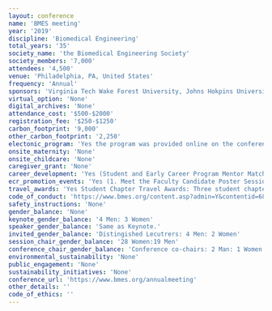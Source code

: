 ```yaml
---
layout: conference 
name: 'BMES meeting'
year: '2019'
discipline: 'Biomedical Engineering'
total_years: '35'
society_name: 'the Biomedical Engineering Society'
society_members: '7,000'
attendees: '4,500'
venue: 'Philadelphia, PA, United States'
frequency: 'Annual'
sponsors: 'Virginia Tech Wake Forest University, Johns Hokpins University, University of Pennsylvania, Georgia Tech University department of Biomedical Engineering, UCDavis Biomedical Engineering, Temple University College of Engineering, The University of Texas at Dallas Department of Bioengineering, CLEMSON Bioengineering, Washington University at St.Louis, University of Maryland, ACS Biomaterials Science and Engineering, University of Florida Department of Biomedical Engineering, Mayo Clinic, University of Washington Department of Bioengineering, Lehigh University, Texas A & M University Biomedical Engineering, The University of Utah, University of Cincinnati College of Applied Science, University of Illinois at Urbana-Champaign Bioengineering Department'
virtual_option: 'None'
digital_archives: 'None'
attendance_cost: '$500-$2000'
registration_fee: '$250-$1250'
carbon_footprint: '9,000'
other_carbon_footprint: '2,250'
electonic_program: 'Yes the program was provided online on the conference website. Meeting App was also provided.'
onsite_maternity: 'None'
onsite_childcare: 'None'
caregiver_grant: 'None'
career_development: 'Yes (Student and Early Career Program Mentor Match-up  The Mentor Match-Up program session connects mentors and mentees based on their common interests. This workshop provides members the opportunity to connect with a student member to help them in their professional development, and to establish a mentor/mentee relationship beyond the annual meeting.   Perfecting the First-time Student and Early Career experience.   designed for the First Time Student and Early Career Attendee, and hear how to take advantage of all that is offered.  This session will provide you with information and insight to easily navigate the Annual Meeting in order for you to make the most out of your time in Phoenix.   Networking:  A Required Life Skill in a Diverse 21st Century To succeed in todays competitive world, who you know can be as critical as what you know. Successfully networking - developing and utilizing contacts - is an essential skill. Networking involves: 1) making contacts, 2) establishing cordial relationships, and 3) foraging mutual bonds to share information, knowledge, and expertise. This session explores skills and techniques germane to successful networking.   Coop/Intern and Industrial Relations Workshop – Part II (by invitation) The industrial relations workshop is for BME faculty, administrators and staff to collectively discuss challenges and share best practices for engaging industry and promoting students for hire (coop/intern and full-time positions).  The workshop includes an industry panel, an update on BMES industry activities, and group discussion time.  Participants will work in groups based on geographical region to foster regional collaboration and program engagement.   BME Careers in Industry I Explore the various industry options for BME professionals.  Representatives from industry share their career paths, educational training, insight into the hiring market, and suggestions for current students and recent graduates.   BME Careers in Academia Hear about the various career paths and opportunities in academia.  Representatives from academia share their career paths, educational training, and suggestions for current students and recent graduates.   Talk to the Industry Executive Stan Rowe, Corp. VP, & Chief Scientific Officer, Edwards Lifesciences Join us for an informative and interactive mix of presentations and discussions with industry executive Stan Rowe of Edwards Lifesciences.  In this session you will have the opportunity to network Stan as he shares his career pathway, highlights and tips for navigating and succeeding in the BME industry field from entry level to executive.   Rapid Resume Review Experienced BME professionals will review an electronic or hard copy of your resume and work with you to make improvements.   BME Entrepreneurship Careers Entrepreneurs discuss the translational path; how to take an idea from concept to commercial product, resources available to students interested in translated their technologies both within and outside the university, and licensing and start-up options.   BME Alternative Careers BME alumni and representatives share their career paths, educational training, and insight into working in the government, law, healthcare information technology and medicine.  Suggestions for current students and recent graduates who want to pursue these career paths will be presented. Student Chapter Session I   BMES Student Chapter Session - Outstanding Chapter Best Practices Outstanding Student Chapter awardee University of California, San Diego will provide their chapter best practices along with the Commendable Achievement awardee Arizona State University.  During this workshop each chapter will have the opportunity to present their chapter’s goals and accomplishments. This will allow new and current student chapters an opportunity to ask questions, exchange ideas and implement new goals for their upcoming year.  Student Chapter Session II BMES Student Chapter Session - Mentoring, Outreach, and Chatper-Industry Best Practices Outstanding Mentoring awardee Clemson University will provide their chapter best-practices along with the Outreach Program awardee University of Pennsylvania; each will discuss their goals and the success of their programs.  Following their presentations Chapter-Industry awardee University of Maryland will present their chapter-industry best practices. During this workshop, exchange ideas and implement new goals for their upcoming year.  Graduate School Part I:  Navigating the Graduate School Application/Financial Aid Process Advanced degree level training has emerged as a key requirement for garnering positions of leadership in academia, government, and industry and for careering in todays workplace. Beyond this, an advanced degree signals scholarship, maturity, and the capacity to do rigorous work; all attributes that can provide an edge in today’s world. This session is designed to provide information on strategies germane to: 1) developing and implementing a successful graduate school admission application; and 2) securing graduate student financial aid support.   Graduate School Part II:  Surviving, Thriving, and Succeeding Succeeding as a graduate student is all about achieving one’s purpose - personal dreams and aspirations for pursuing an advance degree. An individual’s graduate school venture can take many different turns, but nearly all of them present unique opportunities for growing and developing in areas of knowledge acquisition, personal development, performance management, professionalism, and leadership. This session explores the language, philosophy, and critical strategies applicable to setting the bar high to survive, thrive, achieve, excel, and succeed as a graduate student.   BMES Undergraduate Student Design Competition design teams that were selected. The top 6 include Florida Institute of Technology, Johns Hopkins University, Purdue University, Stevens Institute of Technology, University of Maryland and Virginia Commonwealth University. This competition allows each Design team to orally present their projects and student to ask questions after each presentation. Upon completion of all presentations, the judges will select and announce the top 3 winners. Winners will receive first, second and third place prize money during the awards ceremony.   BMES Careers in Industry II Explore the various industry options for BME professionals.  Representatives from industry share their career paths, educational training, insight into the hiring market, and suggestions for current students and recent graduates.)'
ecr_promotion_events: 'Yes (1. Meet the Faculty Candidate Poster Session! Allocated to postdoctoral researchers going on the faculty job market.  2.CMBE Young Innovatores: 7 Women: 5 Men.  3. BMES Mid-Career Award - is awarded each year to a BMES member in good standing to recognize meritorious achievements and energetic leadership in biomedical engineering. The achievements may be in scholarship, education, mentorship, or practice of biomedical engineering, and must include significant involvement and sustained contributions to BMES.   4. Student Chapter recognition awards:Outstanding Achievement Award  This award is given in recognition of outstanding leadership and immeasurable growth. Chapters who demonstrate they lead the field in social activities, fundraising, mentorship, community outreach, and industry partnership will be considered for the student chapter Outstanding Achievement award.  The award consists of Two complimentary annual meeting registrations, Travel support reimbursements of up to $1,750. The winning chapter will also be asked to lead a best practice panel at the BMES Annual Meeting, as well as to participate in a webinar featuring their successes.   Commendable Achievement Award This award follows the Outstanding Achievement award and will go to the chapter who demonstrates they are second to only one; a chapter who has unlimited opportunities for growth and success and has demonstrated the ability to lead in many different facets.  The award consists of Two complimentary annual meeting registrations, Travel support reimbursements of up to $1,250 The winning chapter will also be asked to lead a best practice panel at the BMES Annual Meeting, as well as to participate in a webinar featuring their successes.   Outstanding Outreach Program Award This award will go to those chapters who demonstrate leadership in community outreach, service, and STEM volunteerism; winning chapters show the positive impact their programs have brought to the community. The award consists of Two complimentary annual meeting registrations, Travel support reimbursements of up to $1,000 The winning chapter will also be asked to lead a best practice panel at the BMES Annual Meeting, as well as to participate in a webinar featuring their successes.   Outstanding Mentoring Program Award This award will go to those chapters who demonstrate leadership in mentorship among their chapter members; winning chapters provide a step-by-step guide on how their mentorship program was set up, how it was encouraged throughout the year, and the impact it had. Special consideration will be shown to those collegiate student chapters who mentor high school student chapters in a tangible way.  The award consists of Two complimentary annual meeting registrations, Travel support reimbursements of up to $1,000 The winning chapter will also be asked to lead a best practice panel at the BMES Annual Meeting, as well as to participate in a webinar featuring their successes.   Outstanding Chapter Industry Program Award This award will go to those chapters who demonstrate outstanding partnership with industries in their community; chapters who go above and beyond by creating joint programs with academic and industry leaders in the BME field in order to give their members a headstart upon graduation.  The award consists of Two complimentary annual meeting registrations, Travel support reimbursements of up to $1,000 The winning chapter will also be asked to lead a best practice panel at the BMES Annual Meeting, as well as to participate in a webinar featuring their successes.)'
travel_awards: 'Yes Student Chapter Travel Awards: Three student chapters will be awarded the Chapter Travel Award to assist them in their goal to attend the annual meeting. This award will go to those chapters who demonstrate both how attending the annual meeting will help their members and how their chapter has grown with finite resources.  The award consists of Travel Support of $2,000 '
code_of_conduct: 'https://www.bmes.org/content.asp?admin=Y&contentid=684'
safety_instructions: 'None'
gender_balance: 'None'
keynote_gender_balance: '4 Men: 3 Women'
speaker_gender_balance: 'Same as Keynote.'
invited_gender_balance: 'Distingished Lecutrers: 4 Men: 2 Women'
session_chair_gender_balance: '28 Women:19 Men'
conference_chair_gender_balance: 'Conference co-chairs: 2 Man: 1 Women'
environmental_sustainability: 'None'
public_engagement: 'None'
sustainability_initiatives: 'None'
conference_url: 'https://www.bmes.org/annualmeeting'
other_details: ''
code_of_ethics: ''
---
```

